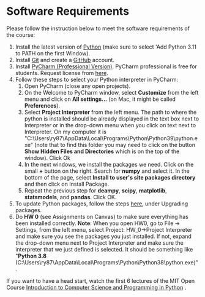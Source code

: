 # Software Requirements

Please follow the instruction below to meet the software requirements of the course:

1. Install the latest version of [Python](https://www.python.org/downloads/) (make sure to select 'Add Python 3.11 to PATH on the first Window).
2. Install [Git](https://git-scm.com/download/) and create a [GitHub](https://github.com/join) account.
3. Install [PyCharm (Professional Version)](https://www.jetbrains.com/pycharm/). 
PyCharm professional is free for students. Request license from 
[here](https://www.jetbrains.com/student/).
4. Follow these steps to select your Python interpreter in PyCharm:
    1. Open PyCharm (close any open projects). 
    2. On the Welcome to PyCharm window, select **Customize** from the left menu and 
        click on **All settings...** (on Mac, it might be called **Preferences**).
    3. Select **Project Interpreter** from the left menu. The path to where the python is installed should be 
    already displayed in the text box next to Interpreter or in the drop-down menu when you click on text next to Interpreter. 
       On my computer it is "C:\Users\ry87\AppData\Local\Programs\Python\Python39\python.exe" 
       (note that to find this folder you may need to click on the button 
       **Show Hidden Files and Directories** which is on the top of the window). 
     Click Ok
    4. In the next windows, we install the packages we need. Click on the small **+** button on the right.
     Search for **numpy** and select it. In the bottom of the page, select **Install to user's site packages directory**
      and then click on Install Package.
    5. Repeat the previous step for **deampy**, **scipy**, **matplotlib**, **statsmodels**, and **pandas**. Click OK.
5. To update Python packages, follow the steps 
[here](https://www.jetbrains.com/help/pycharm/installing-uninstalling-and-upgrading-packages.html),
 under Upgrading packages.
7. Do **HW 0** (see Assignments on Canvas) to make sure everything has been installed correctly.
    **Note**: When you open HW0, go to File -> Settings, from the left menu, select 
    Project: HW_0->Project Interpreter and make sure you  see the packages you just installed. 
    If not, expand the drop-down menu next to Project Interpreter and make sure the interpreter that we just defined 
    is selected. It should be something like "**Python 3.8** (C:\Users\ry87\AppData\Local\Programs\Python\Python38\python.exe)".   

If you want to have a head start, watch the first 6 lectures of the 
MIT Open Course [Introduction to Computer Science and Programming in Python](https://ocw.mit.edu/courses/electrical-engineering-and-computer-science/6-0001-introduction-to-computer-science-and-programming-in-python-fall-2016/lecture-videos/) . 
